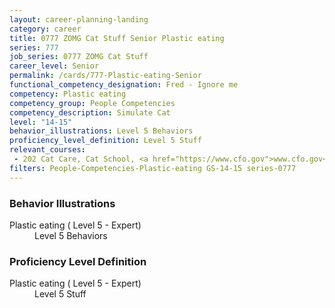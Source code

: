 ```yaml
---
layout: career-planning-landing
category: career
title: 0777 ZOMG Cat Stuff Senior Plastic eating
series: 777
job_series: 0777 ZOMG Cat Stuff
career_level: Senior
permalink: /cards/777-Plastic-eating-Senior
functional_competency_designation: Fred - Ignore me
competency: Plastic eating
competency_group: People Competencies
competency_description: Simulate Cat
level: "14-15"
behavior_illustrations: Level 5 Behaviors
proficiency_level_definition: Level 5 Stuff
relevant_courses: 
 - 202 Cat Care, Cat School, <a href="https://www.cfo.gov">www.cfo.gov</a>
filters: People-Competencies-Plastic-eating GS-14-15 series-0777
---
```


<div class="desktop:grid-col-6 margin-y-205">
  <div class="border-top-05 bg-white padding-2 shadow-5 height-full members-hover border-1px border-gray-30 border-top-orange radius-lg">
    <h3>Behavior Illustrations</h3>
    <dl class="text-base"><dt>Plastic eating ( Level 5 - Expert)</dt><dd>Level 5 Behaviors</dd></dl>
  </div>
</div>
<div class="desktop:grid-col-6 margin-y-205">
  <div class="border-top-05 bg-white padding-2 shadow-5 height-full members-hover border-1px border-gray-30 border-top-orange radius-lg">
    <h3>Proficiency Level Definition</h3>
    <dl class="text-base"><dt>Plastic eating ( Level 5 - Expert)</dt><dd>Level 5 Stuff</dd></dl>
  </div>
</div>